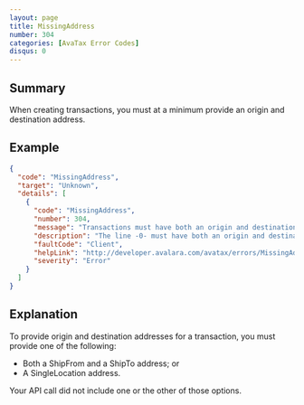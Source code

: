 ```yaml
---
layout: page
title: MissingAddress
number: 304
categories: [AvaTax Error Codes]
disqus: 0
---
```


## Summary

When creating transactions, you must at a minimum provide an origin and destination address.

## Example

```json
{
  "code": "MissingAddress",
  "target": "Unknown",
  "details": [
    {
      "code": "MissingAddress",
      "number": 304,
      "message": "Transactions must have both an origin and destination address.",
      "description": "The line -0- must have both an origin and destination address.  You must either assign a 'SingleLocation' address or both a 'ShipFrom' and a 'ShipTo' address.",
      "faultCode": "Client",
      "helpLink": "http://developer.avalara.com/avatax/errors/MissingAddress",
      "severity": "Error"
    }
  ]
}
```

## Explanation

To provide origin and destination addresses for a transaction, you must provide one of the following:

<ul class="normal">
<li>Both a ShipFrom and a ShipTo address; or</li>
<li>A SingleLocation address.</li>
</ul>

Your API call did not include one or the other of those options.
